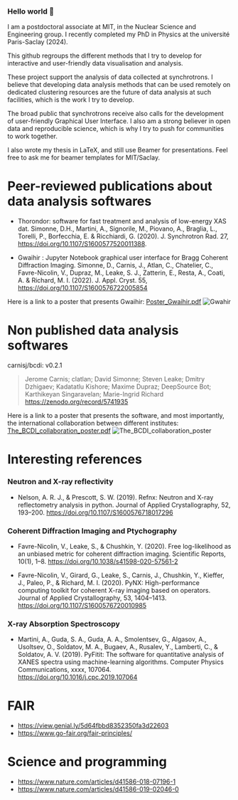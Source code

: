 ### Hello world 👋

I am a postdoctoral associate at MIT, in the Nuclear Science and Engineering group.
I recently completed my PhD in Physics at the université Paris-Saclay (2024).

This github regroups the different methods that I try to develop for interactive and user-friendly data visualisation and analysis.

These project support the analysis of data collected at synchrotrons. I believe that developing data analysis methods that can be used remotely on dedicated clustering resources are the future of data analysis at such facilities, which is the work I try to develop.

The broad public that synchrotrons receive also calls for the development of user-friendly Graphical User Interface.
I also am a strong believer in open data and reproducible science, which is why I try to push for communities to work together.

I also wrote my thesis in LaTeX, and still use Beamer for presentations. Feel free to ask me for beamer templates for MIT/Saclay. 

# Peer-reviewed publications about data analysis softwares
* Thorondor: software for fast treatment and analysis of low-energy XAS dat. Simonne, D.H., Martini, A., Signorile, M., Piovano, A., Braglia, L., Torelli, P., Borfecchia, E. & Ricchiardi, G. (2020). J. Synchrotron Rad. 27, https://doi.org/10.1107/S1600577520011388.

* Gwaihir : Jupyter Notebook graphical user interface for Bragg Coherent Diffraction Imaging. Simonne, D., Carnis, J., Atlan, C., Chatelier, C., Favre-Nicolin, V., Dupraz, M., Leake, S.  J., Zatterin, E., Resta, A., Coati, A. & Richard, M.  I. (2022). J. Appl. Cryst. 55, https://doi.org/10.1107/S1600576722005854

Here is a link to a poster that presents Gwaihir: 
[Poster_Gwaihir.pdf](https://www.dsimonne.eu/PhDAttachments/Poster_Gwaihir.pdf)
![Gwahir](https://user-images.githubusercontent.com/51970962/168030371-7212abe3-f8be-4fef-9231-8b1be87abc2e.png)

# Non published data analysis softwares
carnisj/bcdi: v0.2.1

> Jerome Carnis; clatlan; David Simonne; Steven Leake; Dmitry Dzhigaev; Kadatatlu Kishore; Maxime Dupraz; DeepSource Bot; Karthikeyan Singaravelan; Marie-Ingrid Richard
https://zenodo.org/record/5741935

Here is a link to a poster that presents the software, and most importantly, the international collaboration between different institutes: 
[The_BCDI_collaboration_poster.pdf](https://www.dsimonne.eu/PhDAttachments/The_BCDI_collaboration_poster.pdf)
![The_BCDI_collaboration_poster](https://user-images.githubusercontent.com/51970962/167593321-7f8c2f69-c3ef-4b3d-80ad-6fe2366e9be2.png)

# Interesting references
### Neutron and X-ray reflectivity
* Nelson, A. R. J., & Prescott, S. W. (2019). Refnx: Neutron and X-ray reflectometry analysis in python. Journal of Applied Crystallography, 52, 193–200. https://doi.org/10.1107/S1600576718017296

### Coherent Diffraction Imaging and Ptychography
* Favre-Nicolin, V., Leake, S., & Chushkin, Y. (2020). Free log-likelihood as an unbiased metric for coherent diffraction imaging. Scientific Reports, 10(1), 1–8. https://doi.org/10.1038/s41598-020-57561-2

* Favre-Nicolin, V., Girard, G., Leake, S., Carnis, J., Chushkin, Y., Kieffer, J., Paleo, P., & Richard, M. I. (2020). PyNX: High-performance computing toolkit for coherent X-ray imaging based on operators. Journal of Applied Crystallography, 53, 1404–1413. https://doi.org/10.1107/S1600576720010985

### X-ray Absorption Spectroscopy
* Martini, A., Guda, S. A., Guda, A. A., Smolentsev, G., Algasov, A., Usoltsev, O., Soldatov, M. A., Bugaev, A., Rusalev, Y., Lamberti, C., & Soldatov, A. V. (2019). PyFitit: The software for quantitative analysis of XANES spectra using machine-learning algorithms. Computer Physics Communications, xxxx, 107064. https://doi.org/10.1016/j.cpc.2019.107064

# FAIR
* https://view.genial.ly/5d64fbbd8352350fa3d22603
* https://www.go-fair.org/fair-principles/

# Science and programming
* https://www.nature.com/articles/d41586-018-07196-1
* https://www.nature.com/articles/d41586-019-02046-0

<!--
**DSimonne/DSimonne** is a ✨ _special_ ✨ repository because its `README.md` (this file) appears on your GitHub profile.

Here are some ideas to get you started:

- 🔭 I’m currently working on ...
- 🌱 I’m currently learning ...
- 👯 I’m looking to collaborate on ...
- 🤔 I’m looking for help with ...
- 💬 Ask me about ...
- 📫 How to reach me: ...
- 😄 Pronouns: ...
- ⚡ Fun fact: ...
-->
